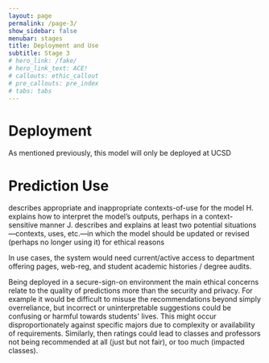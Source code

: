 ```yaml
---
layout: page
permalink: /page-3/
show_sidebar: false
menubar: stages
title: Deployment and Use
subtitle: Stage 3
# hero_link: /fake/
# hero_link_text: ACE!
# callouts: ethic_callout
# pre_callouts: pre_index
# tabs: tabs
---
```


# Deployment

As mentioned previously, this model will only be deployed at UCSD

# Prediction Use

describes appropriate and inappropriate contexts-of-use for the model
H. explains how to interpret the model’s outputs, perhaps in a context-sensitive manner
J. describes and explains at least two potential situations—contexts, uses, etc.—in which the
model should be updated or revised (perhaps no longer using it) for ethical reasons

In use cases, the system would need current/active access to department offering pages, web-reg, and student academic histories / degree audits. 

Being deployed in a secure-sign-on environment the main ethical concerns relate to the quality of predictions more than the security and privacy. For example it would be difficult to misuse the recommendations beyond simply overreliance, but incorrect or uninterpretable suggestions could be confusing or harmful towards students' lives. This might occur disproportionately against specific majors due to complexity or availability of requirements. Similarly, then ratings could lead to classes and professors not being recommended at all (just but not fair), or too much (impacted classes).

